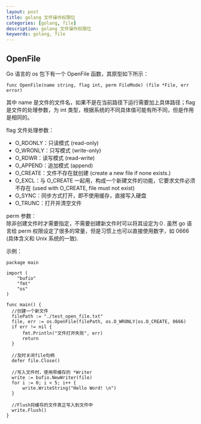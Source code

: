 ```yaml
---
layout: post
title: golang 文件操作权限位
categories: [golang, file]
description: golang 文件操作权限位
keywords: golang, file
---
```


## OpenFile
Go 语言的 os 包下有一个 OpenFile 函数，其原型如下所示：
``` golang
func OpenFile(name string, flag int, perm FileMode) (file *File, err error)
```

其中 name 是文件的文件名，如果不是在当前路径下运行需要加上具体路径；flag 是文件的处理参数，为 int 类型，根据系统的不同具体值可能有所不同，但是作用是相同的。

flag 文件处理参数：
- O_RDONLY：只读模式 (read-only)
- O_WRONLY：只写模式 (write-only)
- O_RDWR：读写模式 (read-write)
- O_APPEND：追加模式 (append)
- O_CREATE：文件不存在就创建 (create a new file if none exists.)
- O_EXCL：与 O_CREATE 一起用，构成一个新建文件的功能，它要求文件必须不存在 (used with O_CREATE, file must not exist)
- O_SYNC：同步方式打开，即不使用缓存，直接写入硬盘
- O_TRUNC：打开并清空文件

perm 参数：  
除非创建文件时才需要指定，不需要创建新文件时可以将其设定为０. 虽然 go 语言给 perm 权限设定了很多的常量，但是习惯上也可以直接使用数字，如 0666 (具体含义和 Unix 系统的一致).

示例：
``` golang
package main

import (
    "bufio"
    "fmt"
    "os"
)

func main() {
  //创建一个新文件
  filePath := "./test_open_file.txt"
  file, err := os.OpenFile(filePath, os.O_WRONLY|os.O_CREATE, 0666)
  if err != nil {
      fmt.Println("文件打开失败", err)
      return
  }

  //及时关闭file句柄
  defer file.Close()

  //写入文件时，使用带缓存的 *Writer
  write := bufio.NewWriter(file)
  for i := 0; i < 5; i++ {
      write.WriteString("Hello Word! \n")
  }
  
  //Flush将缓存的文件真正写入到文件中
  write.Flush()
}
```